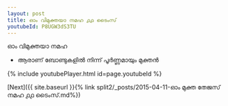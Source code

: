```yaml
---
layout: post
title: ഓം വിമുക്തയാ നമഹ ൧൧ ടൈംസ്
youtubeId: P8UGW3dS3TU
---
```

 
 
 ഓം വിമുക്തയാ നമഹ 
 
 -  ആരാണ് ബോണ്ടുകളിൽ നിന്ന് പൂർണ്ണമായും മുക്തൻ 
 
  
 
  
 
 
 
 
 
 


{% include youtubePlayer.html id=page.youtubeId %}
 
[Next]({{ site.baseurl }}{% link  split2/_posts/2015-04-11-ഓം മുക്ത തേജസ് നമഹ ൧൧ ടൈംസ്.md%})
 
